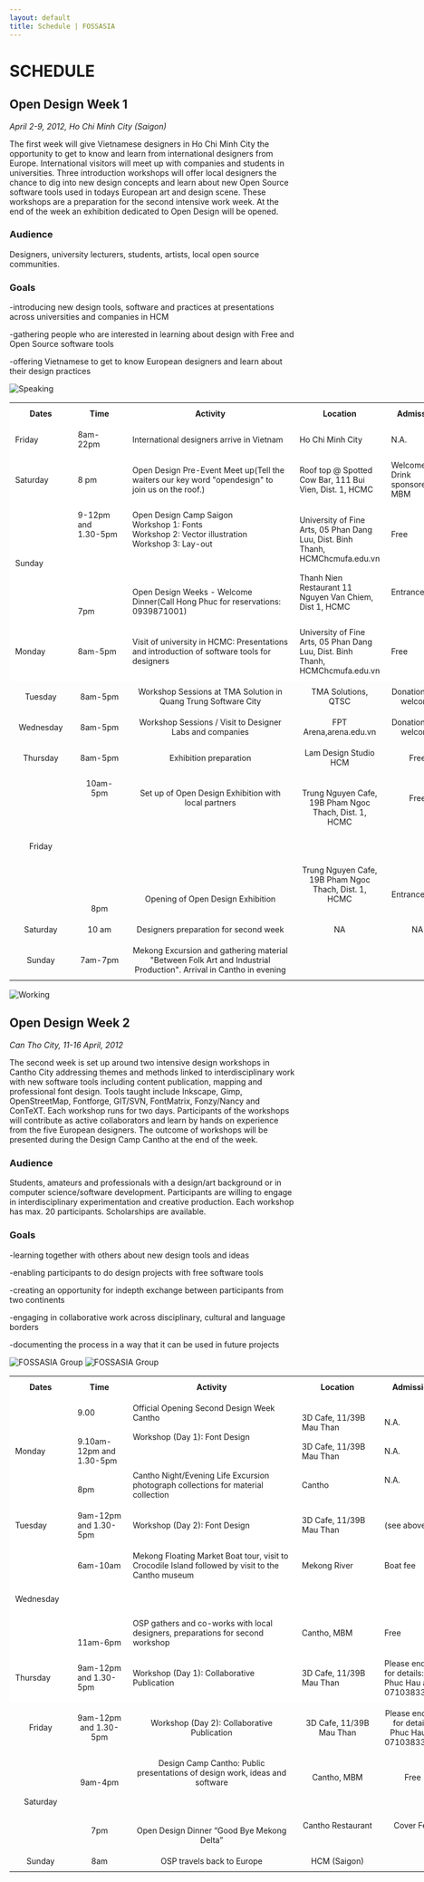 ```yaml
---
layout: default
title: Schedule | FOSSASIA
---
```


# SCHEDULE

## Open Design Week 1

*April 2-9, 2012, Ho Chi Minh City (Saigon)*

The first week will give Vietnamese designers in Ho Chi Minh City the opportunity to get to know and learn from international designers from Europe. International visitors will meet up with companies and students in universities. Three introduction workshops will offer local designers the chance to dig into new design concepts and learn about new Open Source software tools used in todays European art and design scene. These workshops are a preparation for the second intensive work week. At the end of the week an exhibition dedicated to Open Design will be opened.

### Audience

Designers, university lecturers, students, artists, local open source communities.

### Goals

-introducing new design tools, software and practices at presentations across universities and companies in HCM

-gathering people who are interested in learning about design with Free and Open Source software tools

-offering Vietnamese to get to know European designers and learn about their design practices

![Speaking](images/speaking.jpg "Speaking")

<style type="text/css">
.tg  {
      border-collapse:collapse;
      border-spacing:0;
}
.tg td {
      font-size:14px;
      padding:10px 10px;
      overflow:hidden;
      word-break:normal;
}
.tg th {
      font-size:14px;
      font-weight:normal;
      padding:10px 10px;
      overflow:hidden;
      word-break:normal;
}
.tg .tg-s6z2 {
      text-align:center
}
.tg .tg-jq4u {
      font-weight:bold;
      background-color:#ffffff;
      text-align:center
}
.tg .tg-zlxb {
      background-color:#ffffff;
}
</style>
<div class="table-div">
<table class="tg" style="undefined;table-layout: fixed; width: 777px">
<colgroup>
<col style="width: 111.19999998807907px">
<col style="width: 98.19999998807907px">
<col style="width: 305.19999998807907px">
<col style="width: 148.19999998807907px">
<col style="width: 114.19999998807907px">
</colgroup>
  <tr>
    <th class="tg-jq4u">Dates</th>
    <th class="tg-jq4u">Time</th>
    <th class="tg-jq4u">Activity</th>
    <th class="tg-jq4u">Location</th>
    <th class="tg-jq4u">Admission</th>
  </tr>
  <tr>
    <td class="tg-zlxb">Friday</td>
    <td class="tg-zlxb">8am-22pm</td>
    <td class="tg-zlxb">International designers arrive in Vietnam</td>
    <td class="tg-zlxb">Ho Chi Minh City</td>
    <td class="tg-zlxb">N.A.</td>
  </tr>
  <tr>
    <td class="tg-zlxb">Saturday</td>
    <td class="tg-zlxb">8 pm</td>
    <td class="tg-zlxb">Open Design Pre-Event Meet up(Tell the waiters our key word "opendesign" to join us on the roof.)</td>
    <td class="tg-zlxb">Roof top @ Spotted Cow Bar, 111 Bui Vien, Dist. 1, HCMC</td>
    <td class="tg-zlxb">Welcome Drink sponsored by MBM</td>
  </tr>
  <tr>
    <td class="tg-zlxb">Sunday</td>
    <td class="tg-zlxb">9-12pm and<br>1.30-5pm<br><br><br><br><br><br><br><br>7pm</td>
    <td class="tg-zlxb">Open Design Camp Saigon<br>Workshop 1: Fonts<br>Workshop 2: Vector illustration<br>Workshop 3: Lay-out<br><br><br><br><br>Open Design Weeks - Welcome Dinner(Call Hong Phuc for reservations: 0939871001)<br></td>
    <td class="tg-zlxb">University of Fine Arts, 05 Phan Dang Luu, Dist. Binh Thanh, HCMChcmufa.edu.vn<br><br>Thanh Nien Restaurant 11 Nguyen Van Chiem, Dist 1, HCMC</td>
    <td class="tg-zlxb">Free<br><br><br><br><br><br>Entrance Fee<br></td>
  </tr>
  <tr>
    <td class="tg-zlxb">Monday</td>
    <td class="tg-zlxb">8am-5pm</td>
    <td class="tg-zlxb">Visit of university in HCMC: Presentations and introduction of software tools for designers</td>
    <td class="tg-zlxb">University of Fine Arts, 05 Phan Dang Luu, Dist. Binh Thanh, HCMChcmufa.edu.vn</td>
    <td class="tg-zlxb">Free</td>
  </tr>
  <tr>
    <td class="tg-s6z2">Tuesday</td>
    <td class="tg-s6z2">8am-5pm</td>
    <td class="tg-s6z2">Workshop Sessions at TMA Solution in Quang Trung Software City</td>
    <td class="tg-s6z2">TMA Solutions, QTSC</td>
    <td class="tg-s6z2">Donations are welcome</td>
  </tr>
  <tr>
    <td class="tg-s6z2">Wednesday</td>
    <td class="tg-s6z2">8am-5pm</td>
    <td class="tg-s6z2">Workshop Sessions / Visit to Designer Labs and companies</td>
    <td class="tg-s6z2">FPT Arena,arena.edu.vn</td>
    <td class="tg-s6z2">Donations are welcome</td>
  </tr>
  <tr>
    <td class="tg-s6z2">Thursday</td>
    <td class="tg-s6z2">8am-5pm</td>
    <td class="tg-s6z2">Exhibition preparation</td>
    <td class="tg-s6z2">Lam Design Studio HCM</td>
    <td class="tg-s6z2">Free</td>
  </tr>
  <tr>
    <td class="tg-s6z2">Friday</td>
    <td class="tg-s6z2">10am-5pm<br><br><br><br><br><br><br><br><br><br><br><br>8pm<br></td>
    <td class="tg-s6z2">Set up of Open Design Exhibition with local partners<br><br><br><br><br><br><br><br><br><br>Opening of Open Design Exhibition</td>
    <td class="tg-s6z2">Trung Nguyen Cafe, 19B Pham Ngoc Thach, Dist. 1, HCMC<br><br><br><br><br>Trung Nguyen Cafe, 19B Pham Ngoc Thach, Dist. 1, HCMC</td>
    <td class="tg-s6z2">Free<br><br><br><br><br><br><br><br><br><br>Entrance Free</td>
  </tr>
  <tr>
    <td class="tg-s6z2">Saturday</td>
    <td class="tg-s6z2">10 am</td>
    <td class="tg-s6z2">Designers preparation for second week</td>
    <td class="tg-s6z2">NA</td>
    <td class="tg-s6z2">NA</td>
  </tr>
  <tr>
    <td class="tg-s6z2">Sunday</td>
    <td class="tg-s6z2">7am-7pm</td>
    <td class="tg-s6z2">Mekong Excursion and gathering material "Between Folk Art and Industrial Production". Arrival in Cantho in evening</td>
    <td class="tg-s6z2"></td>
    <td class="tg-s6z2"></td>
  </tr>
</table>
</div>

![Working](images/working.jpg "Working")

## Open Design Week 2

*Can Tho City, 11-16 April, 2012*

The second week is set up around two intensive design workshops in Cantho City addressing themes and methods linked to interdisciplinary work with new software tools including content publication, mapping and professional font design. Tools taught include Inkscape, Gimp, OpenStreetMap, Fontforge, GIT/SVN, FontMatrix, Fonzy/Nancy and ConTeXT. Each workshop runs for two days. Participants of the workshops will contribute as active collaborators and learn by hands on experience from the five European designers. The outcome of workshops will be presented during the Design Camp Cantho at the end of the week.

### Audience

Students, amateurs and professionals with a design/art background or in computer science/software development. Participants are willing to engage in interdisciplinary experimentation and creative production. Each workshop has max. 20 participants. Scholarships are available.

### Goals

-learning together with others about new design tools and ideas

-enabling participants to do design projects with free software tools

-creating an opportunity for indepth exchange between participants from two continents

-engaging in collaborative work across disciplinary, cultural and language borders

-documenting the process in a way that it can be used in future projects

![FOSSASIA Group](images/fossasia_group4.jpg "FOSSASIA Group")
![FOSSASIA Group](images/fossasia_group5.jpg "FOSSASIA Group")

<style type="text/css">
.tg  {
      border-collapse:collapse;
      border-spacing:0;
}
.tg td {
      font-size:14px;
      padding:10px 10px;
      overflow:hidden;
      word-break:normal;
}
.tg th {
      font-size:14px;
      font-weight:normal;
      padding:10px 10px;
      overflow:hidden;
      word-break:normal;
}
.tg .tg-s6z2 {
      text-align:center
}
.tg .tg-jq4u {
      font-weight:bold;
      background-color:#ffffff;
      text-align:center
}
.tg .tg-zlxb {
      background-color:#ffffff;
}
</style>
<div class="table-div">
<table class="tg" style="undefined;table-layout: fixed; width: 772px">
<colgroup>
<col style="width: 110.19999998807907px">
<col style="width: 98.19999998807907px">
<col style="width: 303.19999998807907px">
<col style="width: 147.19999998807907px">
<col style="width: 113.19999998807907px">
</colgroup>
  <tr>
    <th class="tg-jq4u">Dates</th>
    <th class="tg-jq4u">Time</th>
    <th class="tg-jq4u">Activity</th>
    <th class="tg-jq4u">Location</th>
    <th class="tg-jq4u">Admission</th>
  </tr>
  <tr>
    <td class="tg-zlxb">Monday</td>
    <td class="tg-zlxb">9.00<br><br><br>9.10am-12pm and 1.30-5pm<br><br><br>8pm</td>
    <td class="tg-zlxb">Official Opening Second Design Week Cantho<br><br>Workshop (Day 1): Font Design<br><br><br><br>Cantho Night/Evening Life Excursion photograph collections for material collection</td>
    <td class="tg-zlxb">3D Cafe, 11/39B Mau Than<br><br>3D Cafe, 11/39B Mau Than<br><br><br>Cantho</td>
    <td class="tg-zlxb">N.A.<br><br><br>N.A.<br><br><br>N.A.</td>
  </tr>
  <tr>
    <td class="tg-zlxb">Tuesday</td>
    <td class="tg-zlxb">9am-12pm and 1.30-5pm</td>
    <td class="tg-zlxb">Workshop (Day 2): Font Design</td>
    <td class="tg-zlxb">3D Cafe, 11/39B Mau Than</td>
    <td class="tg-zlxb">(see above)</td>
  </tr>
  <tr>
    <td class="tg-zlxb">Wednesday</td>
    <td class="tg-zlxb"><br>6am-10am<br><br><br><br><br><br><br><br>11am-6pm</td>
    <td class="tg-zlxb">Mekong Floating Market Boat tour, visit to Crocodile Island followed by visit to the Cantho museum<br><br><br><br><br>OSP gathers and co-works with local designers, preparations for second workshop</td>
    <td class="tg-zlxb">Mekong River<br><br><br><br><br><br><br>Cantho, MBM</td>
    <td class="tg-zlxb">Boat fee<br><br><br><br><br><br><br>Free</td>
  </tr>
  <tr>
    <td class="tg-zlxb">Thursday</td>
    <td class="tg-zlxb">9am-12pm and 1.30-5pm</td>
    <td class="tg-zlxb">Workshop (Day 1): Collaborative Publication</td>
    <td class="tg-zlxb">3D Cafe, 11/39B Mau Than</td>
    <td class="tg-zlxb">Please enquire for details: Phuc Hau at 07103833636</td>
  </tr>
  <tr>
    <td class="tg-s6z2">Friday</td>
    <td class="tg-s6z2">9am-12pm and 1.30-5pm</td>
    <td class="tg-s6z2">Workshop (Day 2): Collaborative Publication</td>
    <td class="tg-s6z2">3D Cafe, 11/39B Mau Than</td>
    <td class="tg-s6z2">Please enquire for details: Phuc Hau at 07103833636</td>
  </tr>
  <tr>
    <td class="tg-s6z2">Saturday</td>
    <td class="tg-s6z2"><br>9am-4pm<br><br><br><br><br>7pm</td>
    <td class="tg-s6z2">Design Camp Cantho: Public presentations of design work, ideas and software<br><br><br><br><br>Open Design Dinner “Good Bye Mekong Delta”<br></td>
    <td class="tg-s6z2">Cantho, MBM<br><br><br><br><br>Cantho Restaurant</td>
    <td class="tg-s6z2">Free<br><br><br><br><br>Cover Fee</td>
  </tr>
  <tr>
    <td class="tg-s6z2">Sunday</td>
    <td class="tg-s6z2">8am</td>
    <td class="tg-s6z2">OSP travels back to Europe</td>
    <td class="tg-s6z2">HCM (Saigon)</td>
    <td class="tg-s6z2"></td>
  </tr>
</table>
</div>
